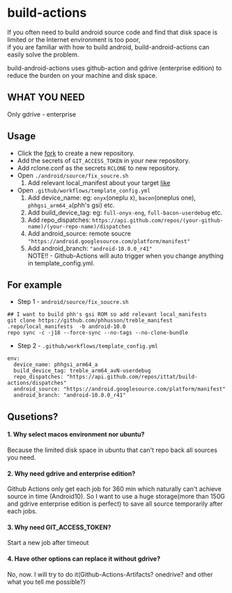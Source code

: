 # build-actions

If you often need to build android source code and find that disk space is limited or the Internet environment is too poor,  
if you are familiar with how to build android, build-android-actions can easily solve the problem.  

build-android-actions uses github-action and gdrive (enterprise edition) to reduce the burden on your machine and disk space.  
## WHAT YOU NEED

Only gdrive - enterprise

## Usage

- Click the [fork](https://github.com/ittat/build-actions/fork) to create a new repository.
- Add the secrets of `GIT_ACCESS_TOKEN` in your new repository.
- Add rclone.conf as the secrets `RCLONE` to new repository.
- Open `./android/source/fix_soucre.sh`
   1. Add relevant local_manifest about your target [like](#for-example)
- Open `.github/workflows/template_config.yml`
   1. Add device_name: eg: `onyx`(oneplu x), `bacon`(oneplus one), `phhgsi_arm64_a`(phh's gsi) etc.
   2. Add build_device_tag: eg: `full-onyx-eng`, `full-bacon-userdebug` etc.
   3. Add repo_dispatches: `https://api.github.com/repos/(your-github-name)/(your-repo-name)/dispatches`
   4. Add android_source: remote soucre `"https://android.googlesource.com/platform/manifest"`
   5. Add android_branch: `"android-10.0.0_r41"`  
NOTE!! - Github-Actions will auto trigger when you change anything in template_config.yml.

## For example

- Step 1 - `android/source/fix_soucre.sh`
```
## I want to build phh's gsi ROM so add relevant local_manifests
git clone https://github.com/phhusson/treble_manifest .repo/local_manifests  -b android-10.0
repo sync -c -j18 --force-sync --no-tags --no-clone-bundle
```
- Step 2 - `.github/workflows/template_config.yml`
```
env:
  device_name: phhgsi_arm64_a
  build_device_tag: treble_arm64_avN-userdebug
  repo_dispatches: "https://api.github.com/repos/ittat/build-actions/dispatches"
  android_source: "https://android.googlesource.com/platform/manifest"
  android_branch: "android-10.0.0_r41"
```

## Qusetions?
#### 1. Why select macos environment nor ubuntu?  
   Because the limited disk space in ubuntu that can't repo back all sources you need.  
   
#### 2. Why need gdrive and enterprise edition?
   Github Actions only get each job for 360 min which naturally can't achieve source in time (Android10).
   So I want to use a huge storage(more than 150G and gdrive enterprise edition is perfect) to save all source temporarily after each jobs. 
   
#### 3. Why need GIT_ACCESS_TOKEN?
   Start a new job after timeout

#### 4. Have other options can replace it without gdrive?
   No, now. I will try to do it(Github-Actions-Artifacts? onedrive? and other what you tell me possible?)
